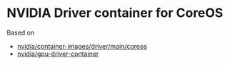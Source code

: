 # NVIDIA Driver container for CoreOS

Based on 
- [nvidia/container-images/driver/main/coreos](https://gitlab.com/nvidia/container-images/driver/-/tree/main/coreos) 
- [nvidia/gpu-driver-container](https://github.com/NVIDIA/gpu-driver-container/tree/main)
